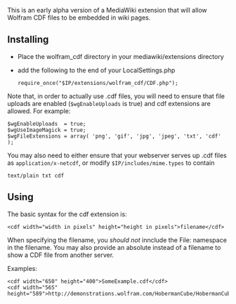 This is an early alpha version of a MediaWiki extension that will allow Wolfram CDF files to be embedded in wiki pages.

Installing
----------

- Place the wolfram_cdf directory in your mediawiki/extensions directory
- add the following to the end of your LocalSettings.php

      require_once("$IP/extensions/wolfram_cdf/CDF.php");

Note that, in order to actually use .cdf files, you will need to ensure that file uploads are enabled (`$wgEnableUploads` is true) and cdf extensions are allowed. For example:

    $wgEnableUploads  = true;
    $wgUseImageMagick = true;
    $wgFileExtensions = array( 'png', 'gif', 'jpg', 'jpeg', 'txt', 'cdf' );

You may also need to either ensure that your webserver serves up .cdf files as `application/x-netcdf`, or modify `$IP/includes/mime.types` to contain

    text/plain txt cdf

Using
-----

The basic syntax for the cdf extension is:

    <cdf width="width in pixels" height="height in pixels">filename</cdf>

When specifying the filename, you *should not* innclude the File: namespace in the filename. You may also provide an absolute instead of a filename to show a CDF file from another server.

Examples:

    <cdf width="650" height="400">SomeExample.cdf</cdf>
    <cdf width="565" height="589">http://demonstrations.wolfram.com/HobermanCube/HobermanCube.cdf</cdf>

